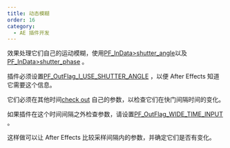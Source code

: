```yaml
---
title: 动态模糊
order: 16
category:
  - AE 插件开发
---
```


效果处理它们自己的运动模糊，使用[PF_InData>shutter_angle](../effect-basics/PF_InData.html)以及[PF_InData>shutter_phase](../effect-basics/PF_InData.html) 。

插件必须设置[PF_OutFlag_I_USE_SHUTTER_ANGLE](../effect-basics/PF_OutData.html) ，以便 After Effects 知道它需要这个信息。

它们必须在其他时间[check out](interaction-callback-functions.html) 自己的参数，以检查它们在快门间隔时间的变化。

如果插件在这个时间间隔之外检查参数，请设置[PF_OutFlag_WIDE_TIME_INPUT](../effect-basics/PF_OutData.html) 。

这样做可以让 After Effects 比较采样间隔内的参数，并确定它们是否有变化。

